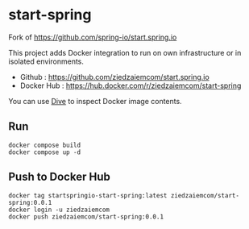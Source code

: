 # start-spring

Fork of https://github.com/spring-io/start.spring.io

This project adds Docker integration to run on own infrastructure or in isolated environments.

- Github : https://github.com/ziedzaiemcom/start.spring.io
- Docker Hub : https://hub.docker.com/r/ziedzaiemcom/start-spring

You can use [Dive](https://github.com/wagoodman/dive) to inspect Docker image contents.

## Run

```
docker compose build
docker compose up -d
```

## Push to Docker Hub

```
docker tag startspringio-start-spring:latest ziedzaiemcom/start-spring:0.0.1
docker login -u ziedzaiemcom
docker push ziedzaiemcom/start-spring:0.0.1
```

